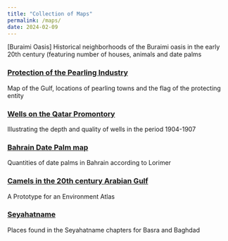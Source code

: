 ```yaml
---
title: "Collection of Maps"
permalink: /maps/
date: 2024-02-09
---
```


[Buraimi Oasis]
Historical neighborhoods of the Buraimi oasis in the early 20th century (featuring number of houses, animals and date palms

<h3><a href="../pearling" class="link">Protection of the Pearling Industry</a></h3>
Map of the Gulf, locations of pearling towns and the flag of the protecting entity

<h3><a href="../wells" class="link">Wells on the Qatar Promontory </a></h3>
Illustrating the depth and quality of wells in the period 1904-1907

<h3><a href="../dates" class="link">Bahrain Date Palm map</a></h3>
Quantities of date palms in Bahrain according to Lorimer

<h3><a href="../camels" class="link">Camels in the 20th century Arabian Gulf</a></h3>
A Prototype for an Environment Atlas
 
<h3><a href="../seyahatname" class="link">Seyahatname</a></h3>
Places found in the Seyahatname chapters for Basra and Baghdad

